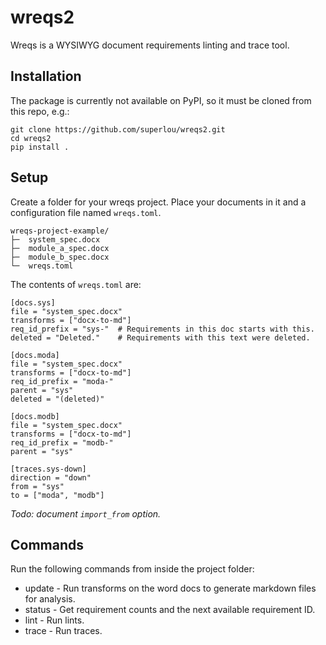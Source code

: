 # wreqs2
Wreqs is a WYSIWYG document requirements linting and trace tool.

## Installation
The package is currently not available on PyPI, so it must be cloned from this repo, e.g.:

```
git clone https://github.com/superlou/wreqs2.git
cd wreqs2
pip install .
```

## Setup
Create a folder for your wreqs project. Place your documents in it and a configuration file named `wreqs.toml`.

```
wreqs-project-example/
├─  system_spec.docx
├─  module_a_spec.docx
├─  module_b_spec.docx
└─  wreqs.toml
```

The contents of `wreqs.toml` are:

```
[docs.sys]
file = "system_spec.docx"
transforms = ["docx-to-md"]
req_id_prefix = "sys-"  # Requirements in this doc starts with this.
deleted = "Deleted."    # Requirements with this text were deleted.

[docs.moda]
file = "system_spec.docx"
transforms = ["docx-to-md"]
req_id_prefix = "moda-"
parent = "sys"
deleted = "(deleted)"

[docs.modb]
file = "system_spec.docx"
transforms = ["docx-to-md"]
req_id_prefix = "modb-"
parent = "sys"

[traces.sys-down]
direction = "down"
from = "sys"
to = ["moda", "modb"]
```

*Todo: document `import_from` option.*

## Commands
Run the following commands from inside the project folder:

* update - Run transforms on the word docs to generate markdown files for analysis.
* status - Get requirement counts and the next available requirement ID.
* lint - Run lints.
* trace - Run traces.
